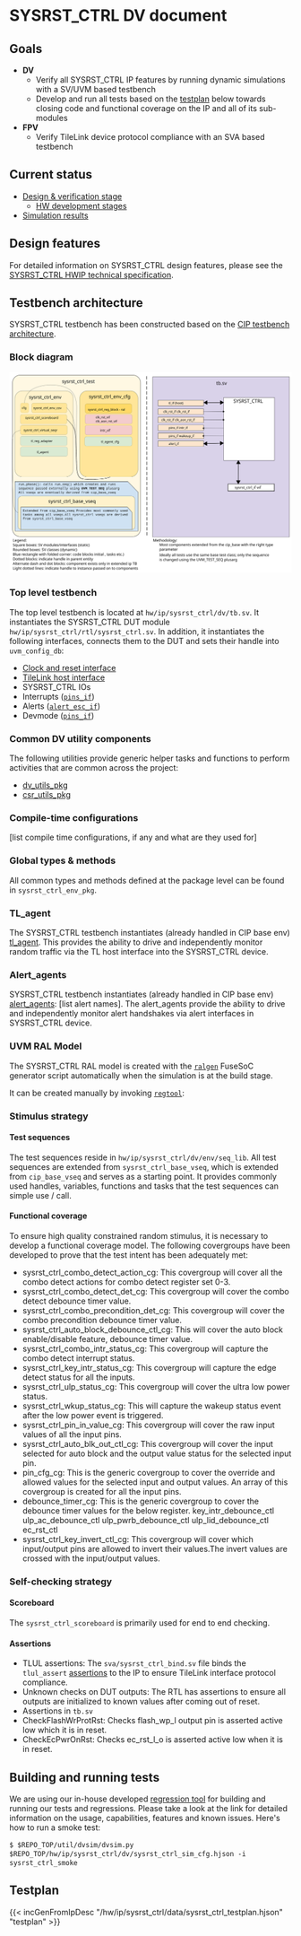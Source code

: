 # SYSRST_CTRL DV document

<!-- Copy this file to hw/ip/sysrst_ctrl/doc/dv/index.md and make changes as needed.
For convenience 'sysrst_ctrl' in the document can be searched and replaced easily with the
desired IP (with case sensitivity!). Also, use the testbench block diagram
located at OpenTitan team drive / 'design verification'
as a starting point and modify it to reflect your sysrst_ctrl testbench and save it
to hw/ip/sysrst_ctrl/doc/dv/tb.svg. It should get linked and rendered under the block
diagram section below. Please update / modify / remove sections below as
applicable. Once done, remove this comment before making a PR. -->

## Goals
* **DV**
  * Verify all SYSRST_CTRL IP features by running dynamic simulations with a SV/UVM based testbench
  * Develop and run all tests based on the [testplan](#testplan) below towards closing code and functional coverage on the IP and all of its sub-modules
* **FPV**
  * Verify TileLink device protocol compliance with an SVA based testbench

## Current status
* [Design & verification stage](../../../README.md)
  * [HW development stages](../../../../doc/project_governance/development_stages.md)
* [Simulation results](https://reports.opentitan.org/hw/ip/sysrst_ctrl/dv/latest/report.html)

## Design features
For detailed information on SYSRST_CTRL design features, please see the [SYSRST_CTRL HWIP technical specification](../README.md).

## Testbench architecture
SYSRST_CTRL testbench has been constructed based on the [CIP testbench architecture](../../../dv/sv/cip_lib/README.md).

### Block diagram
![Block diagram](./doc/sysrst_ctrl_tb_block_diagram.svg)

### Top level testbench
The top level testbench is located at `hw/ip/sysrst_ctrl/dv/tb.sv`.
It instantiates the SYSRST_CTRL DUT module `hw/ip/sysrst_ctrl/rtl/sysrst_ctrl.sv`.
In addition, it instantiates the following interfaces, connects them to the DUT and sets their handle into `uvm_config_db`:
* [Clock and reset interface](../../../dv/sv/common_ifs/README.md)
* [TileLink host interface](../../../dv/sv/tl_agent/README.md)
* SYSRST_CTRL IOs
* Interrupts ([`pins_if`](../../../dv/sv/common_ifs/README.md))
* Alerts ([`alert_esc_if`](../../../dv/sv/alert_esc_agent/README.md))
* Devmode ([`pins_if`](../../../dv/sv/common_ifs/README.md))

### Common DV utility components
The following utilities provide generic helper tasks and functions to perform activities that are common across the project:
* [dv_utils_pkg](../../../dv/sv/dv_utils/README.md)
* [csr_utils_pkg](../../../dv/sv/csr_utils/README.md)

### Compile-time configurations
[list compile time configurations, if any and what are they used for]

### Global types & methods
All common types and methods defined at the package level can be found in
`sysrst_ctrl_env_pkg`.

### TL_agent
The SYSRST_CTRL testbench instantiates (already handled in CIP base env) [tl_agent](../../../dv/sv/tl_agent/README.md).
This provides the ability to drive and independently monitor random traffic via the TL host interface into the SYSRST_CTRL device.

### Alert_agents
SYSRST_CTRL testbench instantiates (already handled in CIP base env) [alert_agents](../../../dv/sv/alert_esc_agent/README.md):
[list alert names].
The alert_agents provide the ability to drive and independently monitor alert handshakes via alert interfaces in SYSRST_CTRL device.

### UVM RAL Model
The SYSRST_CTRL RAL model is created with the [`ralgen`](../../../dv/tools/ralgen/README.md) FuseSoC generator script automatically when the simulation is at the build stage.

It can be created manually by invoking [`regtool`](../../../../util/reggen/doc/setup_and_use.md):

### Stimulus strategy
#### Test sequences
The test sequences reside in `hw/ip/sysrst_ctrl/dv/env/seq_lib`.
All test sequences are extended from `sysrst_ctrl_base_vseq`, which is extended from `cip_base_vseq` and serves as a starting point.
It provides commonly used handles, variables, functions and tasks that the test sequences can simple use / call.

#### Functional coverage
To ensure high quality constrained random stimulus, it is necessary to develop a functional coverage model.
The following covergroups have been developed to prove that the test intent has been adequately met:
* sysrst_ctrl_combo_detect_action_cg: This covergroup will cover all the combo detect actions for combo detect register set 0-3.
* sysrst_ctrl_combo_detect_det_cg: This covergroup will cover the combo detect debounce timer value.
* sysrst_ctrl_combo_precondition_det_cg: This covergroup will cover the combo precondition debounce timer value.
* sysrst_ctrl_auto_block_debounce_ctl_cg: This will cover the auto block enable/disable feature, debounce timer value.
* sysrst_ctrl_combo_intr_status_cg: This covergroup will capture the combo detect interrupt status.
* sysrst_ctrl_key_intr_status_cg: This covergroup will capture the edge detect status for all the inputs.
* sysrst_ctrl_ulp_status_cg: This covergroup will cover the ultra low power status.
* sysrst_ctrl_wkup_status_cg: This will capture the wakeup status event after the low power event is triggered.
* sysrst_ctrl_pin_in_value_cg: This covergroup will cover the raw input values of all the input pins.
* sysrst_ctrl_auto_blk_out_ctl_cg: This covergroup will cover the input selected for auto block and the output value status for the selected input pin.
* pin_cfg_cg: This is the generic covergroup to cover the override and allowed values for the selected input and output values. An array of this covergroup is
created for all the input pins.
* debounce_timer_cg: This is the generic covergroup to cover the debounce timer values for the below register.
key_intr_debounce_ctl
ulp_ac_debounce_ctl
ulp_pwrb_debounce_ctl
ulp_lid_debounce_ctl
ec_rst_ctl
* sysrst_ctrl_key_invert_ctl_cg: This covergroup will cover which input/output pins are allowed to invert their values.The invert values are crossed with the input/output values.

### Self-checking strategy
#### Scoreboard
The `sysrst_ctrl_scoreboard` is primarily used for end to end checking.

#### Assertions
* TLUL assertions: The `sva/sysrst_ctrl_bind.sv` file binds the `tlul_assert` [assertions](../../tlul/doc/TlulProtocolChecker.md) to the IP to ensure TileLink interface protocol compliance.
* Unknown checks on DUT outputs: The RTL has assertions to ensure all outputs are initialized to known values after coming out of reset.
* Assertions in `tb.sv`
* CheckFlashWrProtRst: Checks flash_wp_l output pin is asserted active low which it is in reset.
* CheckEcPwrOnRst: Checks ec_rst_l_o is asserted active low when it is in reset.

## Building and running tests
We are using our in-house developed [regression tool](../../../../util/dvsim/README.md) for building and running our tests and regressions.
Please take a look at the link for detailed information on the usage, capabilities, features and known issues.
Here's how to run a smoke test:
```console
$ $REPO_TOP/util/dvsim/dvsim.py $REPO_TOP/hw/ip/sysrst_ctrl/dv/sysrst_ctrl_sim_cfg.hjson -i sysrst_ctrl_smoke
```

## Testplan
{{< incGenFromIpDesc "/hw/ip/sysrst_ctrl/data/sysrst_ctrl_testplan.hjson" "testplan" >}}
